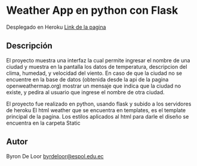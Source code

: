 # Weather App en python con Flask
Desplegado en Heroku [Link de la pagina](https://blooming-brook-98311.herokuapp.com/)

## Descripción
El proyecto muestra una interfaz la cual permite ingresar el nombre de una ciudad y muestra en la pantalla los datos de temperatura, descripcion del clima, humedad, y velocidad del viento.
En caso de que la ciudad no se encuentre en la base de datos (obtenida desde la api de la pagina openweathermap.org) mostrar un mensaje que indica que la ciudad no existe, y pedira al usuario que ingrese el nombre de otra ciudad.

El proyecto fue realizado en python, usando flask y subido a los servidores de heroku
El html weather que se encuentra en templates, es el  template principal de la pagina.
Los estilos aplicados al html para darle el diseño se encuentra en la carpeta Static

## Autor

Byron De Loor
byrdeloor@espol.edu.ec
